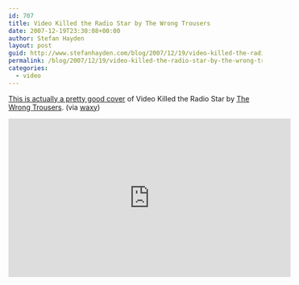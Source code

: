 ```yaml
---
id: 707
title: Video Killed the Radio Star by The Wrong Trousers
date: 2007-12-19T23:30:08+00:00
author: Stefan Hayden
layout: post
guid: http://www.stefanhayden.com/blog/2007/12/19/video-killed-the-radio-star-by-the-wrong-trousers/
permalink: /blog/2007/12/19/video-killed-the-radio-star-by-the-wrong-trousers/
categories:
  - video
---
```

<a href="https://www.youtube.com/watch?v=VSUX9byu6NY">This is actually a pretty good cover</a> of Video Killed the Radio Star by <a href="http://myspace.com/thewrongtrousers">The Wrong Trousers</a>. (via <a href="http://www.waxy.org/links/">waxy</a>)

<iframe width="560" height="315" src="https://www.youtube.com/embed/VSUX9byu6NY&rel=1" title="YouTube video player" frameborder="0" allow="accelerometer; autoplay; clipboard-write; encrypted-media; gyroscope; picture-in-picture" allowfullscreen></iframe>